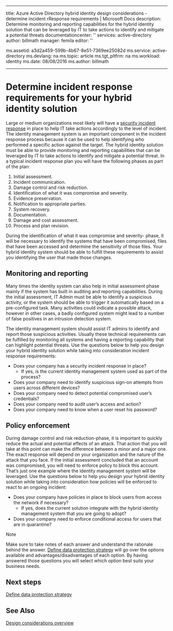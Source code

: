 ﻿
---
title: Azure Active Directory hybrid identity design considerations - determine incident rResponse requirements | Microsoft Docs
description: Determine monitoring and reporting capabilities for the hybrid identity solution that can be leveraged by IT to take actions to identify and mitigate a potential threats
documentationcenter: ''
services: active-directory
author: billmath
manager: femila
editor: ''

ms.assetid: a3d2a459-599b-4b67-8e51-7369ee25082d
ms.service: active-directory
ms.devlang: na
ms.topic: article
ms.tgt_pltfrm: na
ms.workload: identity
ms.date: 08/08/2016
ms.author: billmath

---
# Determine incident response requirements for your hybrid identity solution
Large or medium organizations most likely will have a [security incident response](https://technet.microsoft.com/library/cc700825.aspx) in place to help IT take actions accordingly to the level of incident. The identity management system is an important component in the incident response process because it can be used to help identifying who performed a specific action against the target. The hybrid identity solution must be able to provide monitoring and reporting capabilities that can be leveraged by IT to take actions to identify and mitigate a potential threat. In a typical incident response plan you will have the following phases as part of the plan:

1. Initial assessment.
2. Incident communication.
3. Damage control and risk reduction.
4. Identification of what it was compromise and severity.
5. Evidence preservation.
6. Notification to appropriate parties.
7. System recovery.
8. Documentation.
9. Damage and cost assessment.
10. Process and plan revision.

During the identification of what it was compromise and severity- phase, it will be necessary to identify the systems that have been compromised, files that have been accessed and determine the sensitivity of those files. Your hybrid identity system should be able to fulfill these requirements to assist you identifying the user that made those changes. 

## Monitoring and reporting
Many times the identity system can also help in initial assessment phase mainly if the system has built in auditing and reporting capabilities. During the initial assessment, IT Admin must be able to identify a suspicious activity, or the system should be able to trigger it automatically based on a pre-configured task. Many activities could indicate a possible attack, however in other cases, a badly configured system might lead to a number of false positives in an intrusion detection system. 

The identity management system should assist IT admins to identify and report those suspicious activities. Usually these technical requirements can be fulfilled by monitoring all systems and having a reporting capability that can highlight potential threats. Use the questions below to help you design your hybrid identity solution while taking into consideration incident response requirements:

* Does your company has a security incident response in place?
  * If yes, is the current identity management system used as part of the process?
* Does your company need to identify suspicious sign-on attempts from users across different devices?
* Does your company need to detect potential compromised user’s credentials?
* Does your company need to audit user’s access and action?
* Does your company need to know when a user reset his password?

## Policy enforcement
During damage control and risk reduction-phase, it is important to quickly reduce the actual and potential effects of an attack. That action that you will take at this point can make the difference between a minor and a major one. The exact response will depend on your organization and the nature of the attack that you face. If the initial assessment concluded that an account was compromised, you will need to enforce policy to block this account. That’s just one example where the identity management system will be leveraged. Use the questions below to help you design your hybrid identity solution while taking into consideration how policies will be enforced to react to an ongoing incident:

* Does your company have policies in place to block users from access the network if necessary?
  * If yes, does the current solution integrate with the hybrid identity management system that you are going to adopt?
* Does your company need to enforce conditional access for users that are in quarantine? 

> [!NOTE]
> Make sure to take notes of each answer and understand the rationale behind the answer. [Define data protection strategy](active-directory-hybrid-identity-design-considerations-data-protection-strategy.md) will go over the options available and advantages/disadvantages of each option.  By having answered those questions you will select which option best suits your business needs.
> 
> 

## Next steps
[Define data protection strategy](active-directory-hybrid-identity-design-considerations-data-protection-strategy.md)

## See Also
[Design considerations overview](active-directory-hybrid-identity-design-considerations-overview.md)

